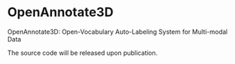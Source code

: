 # OpenAnnotate3D
OpenAnnotate3D: Open-Vocabulary Auto-Labeling System for Multi-modal Data

The source code will be released upon publication.
